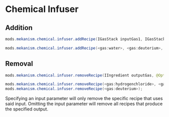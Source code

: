 # Chemical Infuser

## Addition

```java
mods.mekanism.chemical.infuser.addRecipe(IGasStack inputGas1, IGasStack inputGas2, IGasStack outputGas)

mods.mekanism.chemical.infuser.addRecipe(<gas:water>, <gas:deuterium>, <gas:steam>);
```

## Removal

```java
mods.mekanism.chemical.infuser.removeRecipe(IIngredient outputGas, @Optional IIngredient inputGas1, @Optional IIngredient inputGas2)

mods.mekanism.chemical.infuser.removeRecipe(<gas:hydrogenchloride>, <gas:hydrogen>, <gas:chlorine>);
mods.mekanism.chemical.infuser.removeRecipe(<gas:deuterium>);
```

Specifying an input parameter will only remove the specific recipe that uses said input. Omitting the input parameter will remove all recipes that produce the specified output.